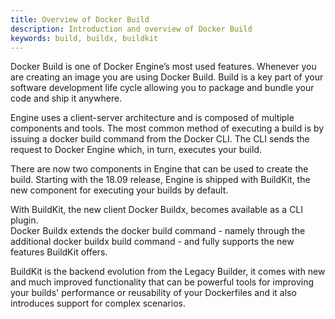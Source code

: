 ```yaml
---
title: Overview of Docker Build
description: Introduction and overview of Docker Build
keywords: build, buildx, buildkit
---
```


Docker Build is one of Docker Engine’s most used features. Whenever you are creating an image you are using Docker Build. Build is a key part of your software development life cycle allowing you to package and bundle your code and ship it anywhere.

Engine uses a client-server architecture and is composed of multiple components and tools. The most common method of executing a build is by issuing a docker build command from the Docker CLI. The CLI sends the request to Docker Engine which, in turn, executes your build.

There are now two components in Engine that can be used to create the build. Starting with the 18.09 release, Engine is shipped with BuildKit, the new component for executing your builds by default.

With BuildKit, the new client Docker Buildx, becomes available as a CLI plugin. 
<br/>Docker Buildx extends the docker build command - namely through the additional docker buildx build command - and fully supports the new features BuildKit offers.

BuildKit is the backend evolution from the Legacy Builder, it comes with new and much improved functionality that can be powerful tools for improving your builds' performance or reusability of your Dockerfiles and it also introduces support for complex scenarios.
